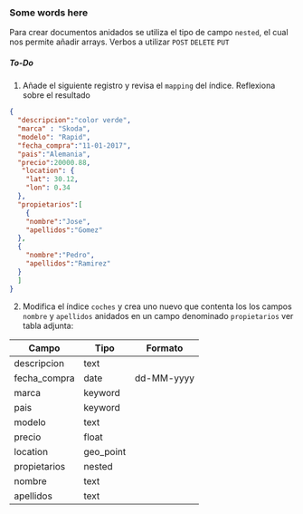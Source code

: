 ### Some words here
Para crear documentos anidados se utiliza el tipo de campo `nested`, el cual nos permite añadir arrays. Verbos a utilizar `POST` `DELETE` `PUT`

##### To-Do

1. Añade el siguiente registro y revisa el `mapping` del índice. Reflexiona sobre el resultado
```json
{
  "descripcion":"color verde",
  "marca" : "Skoda",
  "modelo": "Rapid",
  "fecha_compra":"11-01-2017",
  "pais":"Alemania",
  "precio":20000.88,
   "location": { 
    "lat": 30.12,
    "lon": 0.34
  },
  "propietarios":[
    {
    "nombre":"Jose",
    "apellidos":"Gomez"
  },
  {
    "nombre":"Pedro",
    "apellidos":"Ramirez"
  }
  ]
} 
```
2. Modifica el índice `coches` y crea uno nuevo que contenta los los campos `nombre` y `apellidos` anidados en un campo denominado `propietarios` ver tabla adjunta:

| Campo        | Tipo      | Formato    |
|--------------|-----------|------------|
| descripcion  | text      |            |
| fecha_compra | date      | dd-MM-yyyy |
| marca        | keyword   |            |
| pais         | keyword   |            |
| modelo       | text      |            |
| precio       | float     |            |
| location     | geo_point |            |
| propietarios | nested    |            |
| nombre       | text      |            |
| apellidos    | text      |            |


